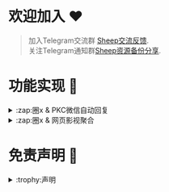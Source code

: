 # 欢迎加入 :hearts:
> 加入Telegram交流群 [Sheep交流反馈](https://t.me/sheep_007_xiaoyang).  
> 关注Telegram通知群[Sheep资源备份分享](https://t.me/sheep_007xiaoyang).

# 功能实现 :space_invader:

<details>
  <summary>:zap:圈x & PKC微信自动回复</summary>
 
### 使用方法

**1**. QuantumultX设置开启进入HTTP Backend(右上角第二个)开启该功能，并设置(右上角第一个):    
监听地址:`127.0.0.1`  
端口:`9999`  
**2**.在HTTP Backend里面(右上角第三个)➕填入[backend]处理请求路径与脚本路径(第一次配置好重启圈x才能生效):       
处理请求路径:  `^/sheep/pkc/gpt/`      
脚本路径: [长按复制](https://raw.githubusercontent.com/SheepFJ/Sheep/refs/heads/main/sheepTask/pkcWeChatGpt.js)         
**3**.设置微信pkc插件--关键词自动回复:      
pkc插件中打开关键词自动回复，进入关键词回复设置右上点添加，自动回复文本(必填)中填写 `/pkc text 1 [原文]`  
**4**.设置微信pkc插件--自定义接口Api：  
打开自定义文本api，然后进入配置，在API1(与第三步text 1对应第一个)中填写 `http://127.0.0.1:9999/sheep/pkc/gpt/[参数1]/`   
在自定义内容API1中填写 `[content]`（如果打开了文字转语言,在自定义前缀API1中填写 `yy` 可自动将文字转语音）    
**5**.配合BoxJs([怎么使用BoxJS](https://t.me/sheep_007xiaoyang/13))修改AI设定，猫娘风，幽默风，由你设置:boxjs订阅链接： [长按复制](https://raw.githubusercontent.com/SheepFJ/Sheep/refs/heads/main/sheepTask/sheepTaskBoxJs.json)      



</details>

<details>
  <summary>:zap:圈x & 网页影视聚合</summary>
 
### 使用方法



</details>

# 免责声明 :book:

<details>
  <summary>:trophy:声明</summary>
  
### :construction:免责声明：

* 本项目中的所有解锁与解密分析脚本仅供资源共享与学习交流之用，不对其合法性、准确性、完整性和有效性作任何保证，请用户自行评估和判断。

* 任何间接使用本项目脚本的行为，包括但不限于搭建 VPS 或在违反国家/地区法律及相关规定的情况下传播内容，由此导致的隐私泄漏或其他后果，概由用户自行承担责任。

* 禁止将本项目的任何内容用于商业用途或任何非法目的，因不当使用而引发的后果由使用者自行负责。

* 若任何单位或个人认为本项目的脚本可能侵犯其合法权益，请及时提供身份及权利证明，我们将在核实后移除相关内容。

* 对于脚本使用中可能出现的任何问题，包括但不限于因脚本错误而造成的损失或损害，项目不承担任何责任。

* 用户需在下载后 24 小时内从计算机或移动设备中完全删除上述内容。

* 任何以任何方式访问或使用本项目脚本的用户，均应仔细阅读并遵守本声明。我们保留随时修改或补充本免责声明的权利。使用或复制任何相关内容即视为您已接受本声明。


</details>

